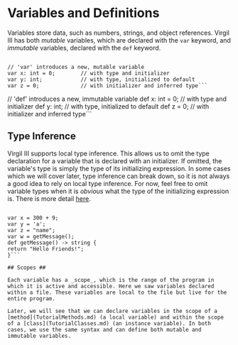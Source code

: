 # Variables and Definitions #

Variables store data, such as numbers, strings, and object references. Virgil III has both _mutable_ variables, which are declared with the `var` keyword, and _immutable_ variables, declared with the `def` keyword.

```

// 'var' introduces a new, mutable variable
var x: int = 0;        // with type and initializer
var y: int;            // with type, initialized to default
var z = 0;             // with initializer and inferred type```

```

// 'def' introduces a new, immutable variable
def x: int = 0;        // with type and initializer
def y: int;            // with type, initialized to default
def z = 0;             // with initializer and inferred type```

## Type Inference ##

Virgil III supports local type inference. This allows us to omit the type declaration for a variable that is declared with an initializer. If omitted, the variable's type is simply the type of its initializing expression. In some cases which we will cover later, type inference can break down, so it is not always a good idea to rely on local type inference. For now, feel free to omit variable types when it is _obvious_ what the type of the initializing expression is. There is more detail [here](TypeInferenceBestPractices.md).

```

var x = 300 + 9;
var y = 'a';
var z = "name";
var w = getMessage();
def getMessage() -> string {
return "Hello Friends!";
}```

## Scopes ##

Each variable has a _scope_, which is the range of the program in which it is active and accessible. Here we saw variables declared within a file. These variables are local to the file but live for the entire program.

Later, we will see that we can declare variables in the scope of a [method](TutorialMethods.md) (a local variable) and within the scope of a [class](TutorialClasses.md) (an instance variable). In both cases, we use the same syntax and can define both mutable and immutable variables.